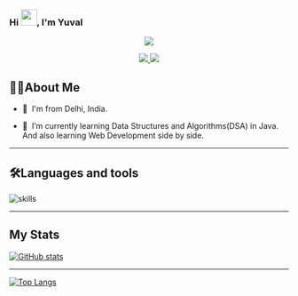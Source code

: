 
### Hi <img src="https://github.com/TheDudeThatCode/TheDudeThatCode/blob/master/Assets/Hi.gif" height = "29px" width = "29px">, I'm **Yuval**
<p align="center">
    <img src="https://readme-typing-svg.herokuapp.com?size=30&duration=5001&color=FFA500&vCenter=true&center=true&width=460&lines=Learning+enthusiast;Engineering+undergrad;" </p>

<p align="center">
  <a href="https://twitter.com/Yuval_shrma1207" target="_blank">
    <img src="https://img.shields.io/badge/-@Yuval_shrma1207-00FFFF?logo=twitter&logoColor=white&style=for-the-badge"/>
  </a>

  <a href="mailto:yuvalsharma49@gmail.com" target="_blank">
    <img src="https://img.shields.io/badge/-yuvalsharma49@gmail.com-00FFFF?logo=gmail&logoColor=white&style=for-the-badge"/>
  </a>
</p>

## 👨‍💻About Me
* 🌉 &nbsp;I'm from Delhi, India.

* 🧠 &nbsp;I’m currently learning Data Structures and Algorithms(DSA) in Java. And also learning Web Development side by side.


---


## 🛠️Languages and tools 
![skills](https://skillicons.dev/icons?i=html,css,py,git,java,c,cpp,js&theme=light)


---


## My Stats
[![GitHub stats](https://github-readme-stats.vercel.app/api?username=Yuval207&count_private=true&theme=radical&show_icons=true&?hide=)](https://github.com/anuraghazra/github-readme-stats)


---


[![Top Langs](https://github-readme-stats.vercel.app/api/top-langs/?username=Yuval207&theme=cobalt&layout=compact)](https://github.com/anuraghazra/github-readme-stats)



